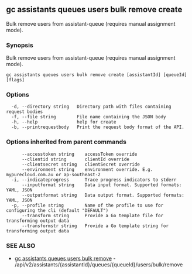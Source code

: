 ## gc assistants queues users bulk remove create

Bulk remove users from assistant-queue (requires manual assignment mode).

### Synopsis

Bulk remove users from assistant-queue (requires manual assignment mode).

```
gc assistants queues users bulk remove create [assistantId] [queueId] [flags]
```

### Options

```
  -d, --directory string   Directory path with files containing request bodies
  -f, --file string        File name containing the JSON body
  -h, --help               help for create
  -b, --printrequestbody   Print the request body format of the API.
```

### Options inherited from parent commands

```
      --accesstoken string    accessToken override
      --clientid string       clientId override
      --clientsecret string   clientSecret override
      --environment string    environment override. E.g. mypurecloud.com.au or ap-southeast-2
  -i, --indicateprogress      Trace progress indicators to stderr
      --inputformat string    Data input format. Supported formats: YAML, JSON
      --outputformat string   Data output format. Supported formats: YAML, JSON
  -p, --profile string        Name of the profile to use for configuring the cli (default "DEFAULT")
      --transform string      Provide a Go template file for transforming output data
      --transformstr string   Provide a Go template string for transforming output data
```

### SEE ALSO

* [gc assistants queues users bulk remove](gc_assistants_queues_users_bulk_remove.html)	 - /api/v2/assistants/{assistantId}/queues/{queueId}/users/bulk/remove


